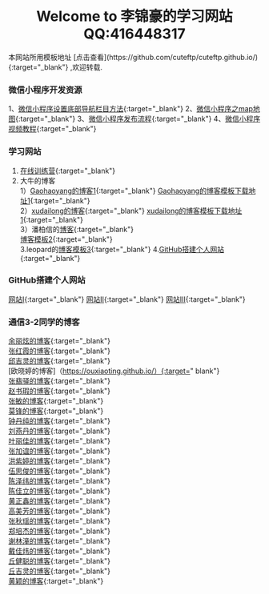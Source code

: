 <center>
<h1>Welcome to 李锦豪的学习网站 QQ:416448317</h1>
</center>
本网站所用模板地址 [点击查看](https://github.com/cuteftp/cuteftp.github.io/){:target="_blank"} ,欢迎转载.


### 微信小程序开发资源
1、[微信小程序设置底部导航栏目方法](https://blog.csdn.net/u012118993/article/details/52943783){:target="_blank"}
2、[微信小程序之map地图](https://blog.csdn.net/hedong_77/article/details/55189978){:target="_blank"}
3、[微信小程序发布流程](https://jingyan.baidu.com/article/fea4511a2e027cf7bb91250c.html ){:target="_blank"}
4、[微信小程序视频教程](https://pan.baidu.com/s/1kUXxZ0b){:target="_blank"}

###  学习网站
1. [在线训练营](https://www.freecodecamp.cn/){:target="_blank"}
2. 大牛的博客<br>
1）[Gaohaoyang的博客1](https://gaohaoyang.github.io/){:target="_blank"}
   [Gaohaoyang的博客模板下载地址1](https://github.com/gaohaoyang/gaohaoyang.github.io){:target="_blank"}<br>
2）[xudailong的博客](https://643435675.github.io/){:target="_blank"}
[xudailong的博客模板下载地址1](https://github.com/643435675/643435675.github.io/){:target="_blank"}<br>
3）潘柏信的[博客](http://baixin.io/){:target="_blank"}<br>
  [博客模板2](https://github.com/leopardpan/leopardpan.github.io){:target="_blank"}<br>
3.leopard的[博客模板3](https://github.com/MengZheK/kangblog.github.io){:target="_blank"}
4.[GitHub搭建个人网站](https://pages.github.com/){:target="_blank"}

### GitHub搭建个人网站
[网站Ⅰ](https://pages.github.com){:target="_blank"}
[网站Ⅱ](http://blog.csdn.net/wangyj1108/article/details/51444419){:target="_blank"}
[网站III](https://www.cnblogs.com/joshtao/articles/6601430.html){:target="_blank"}

### 通信3-2同学的博客
[余丽炫的博客](https://lixuan－sunshine.github.io/){:target="_blank"}<br>
[张红霞的博客](https://lanhua123.github.io/){:target="_blank"}<br>
[邱吉灵的博客](https://xitingji.github.io/){:target="_blank"}<br>
[欧晓婷的博客]（https://ouxiaoting.github.io/）{:target=" blank"}<br>
[张翡驿的博客](https://zhangfeiyi.github.io/){:target="_blank"}<br>
[赵书瑕的博客](https://1083256436.github.io/){:target="_blank"}<br>
[张敏的博客](https://zmdmz.github.io/){:target="_blank"}<br>
[莫锋的博客](https://1751864058.github.io/){:target="_blank"}<br>
[钟丹纯的博客](https://zhongdanchun.github.io/){:target="_blank"}<br>
[刘燕丹的博客](http://lyd2580.github.io/){:target="_blank"}<br>
[叶丽佳的博客](https://double-digit.github.io/){:target="_blank"}<br>
[张加谊的博客](https://lissa-321.github.io/){:target="_blank"}<br>
[洪紫婷的博客](https://holly25.github.io/){:target="_blank"}<br>
[伍思俊的博客](https://5cccc.github.io/){:target="_blank"}<br>
[陈泽纬的博客](https://midfaker.github.io/){:target="_blank"}<br>
[陈佳立的博客](https://jbdxbl5.io/){:target="_blank"}<br>
[黄正鑫的博客](https://hzx9916.github.io/){:target="_blank"}<br>
[高美芳的博客](https://Gaomeifang.github.io/){:target="_blank"}<br>
[张秋瑶的博客](https://libra-yoyo.github.io/){:target="_blank"}<br>
[郑培杰的博客](https://air5.github.io/){:target="_blank"}<br>
[谢林潼的博客](https://lintongg.github.io/){:target="_blank"}<br>
[戴佳炜的博客](https://161492.github.io/){:target="_blank"}<br>
[丘健聪的博客](https://smalle56.github.io/){:target="_blank"}<br>
[丘吉灵的博客](https://xitingji.github.io/){:target="_blank"}<br>
[黄颖的博客](https://hymusic.github.io/){:target="_blank"}












